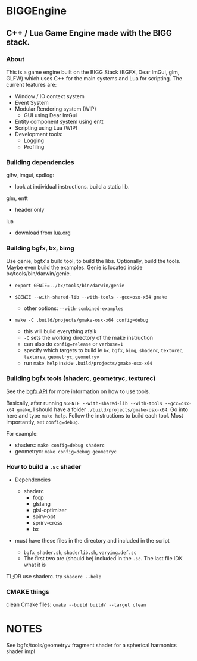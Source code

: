 # BIGGEngine

## C++ / Lua Game Engine made with the BIGG stack.

### About

This is a game engine built on the BIGG Stack (BGFX, Dear ImGui, glm, GLFW)
which uses C++ for the main systems and Lua for scripting. The current features
are:
- Window / IO context system
- Event System
- Modular Rendering system (WIP)
    - GUI using Dear ImGui
- Entity component system using entt
- Scripting using Lua (WIP)
- Development tools:
    - Logging
    - Profiling
    
    
### Building dependencies

glfw, imgui, spdlog:
- look at individual instructions. build a static lib.

glm, entt
- header only

lua
- download from lua.org

### Building bgfx, bx, bimg
Use genie, bgfx's build tool, to build the libs. Optionally, build the tools. Maybe even build the examples. Genie is located inside bx/tools/bin/darwin/genie.

- `export GENIE=../bx/tools/bin/darwin/genie`

- `$GENIE --with-shared-lib --with-tools --gcc=osx-x64 gmake`
    - other options: `--with-combined-examples`
- `make -C .build/projects/gmake-osx-x64 config=debug`
    - this will build everything afaik
    - `-C` sets the working directory of the make instruction
    - can also do `config=release` or `verbose=1`
    - specify which targets to build ie `bx`, `bgfx`, `bimg`, `shaderc`, `texturec`, `texturev`, `geometryc`, `geometryv`
    - run `make help` inside `.build/projects/gmake-osx-x64`

### Building bgfx tools (shaderc, geometryc, texturec)
See the [bgfx API](https://bkaradzic.github.io/bgfx/tools.html) for more information on how to use tools.

Basically, after running `$GENIE --with-shared-lib --with-tools --gcc=osx-x64 gmake`, I should have a folder `./build/projects/gmake-osx-x64`. Go into here and type `make help`. Follow the instructions to build each tool. Most importantly, set `config=debug`.

For example:
- shaderc: `make config=debug shaderc`
- geometryc: `make config=debug geometryc`

### How to build a `.sc` shader
- Dependencies
    - shaderc
        - fccp
        - glslang
        - glsl-optimizer
        - spirv-opt
        - sprirv-cross
        - bx
    
- must have these files in the directory and included in the script
    - `bgfx_shader.sh`, `shaderlib.sh`, `varying.def.sc`
    - The first two are (should be) included in the `.sc`. The last file IDK what it is

TL;DR use shaderc. try `shaderc --help`

### CMAKE things

clean Cmake files: `cmake --build build/ --target clean`

# NOTES

See bgfx/tools/geometryv fragment shader for a spherical harmonics shader impl
